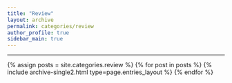 ```yaml
---
title: "Review"
layout: archive
permalink: categories/review
author_profile: true
sidebar_main: true
---
```


<!-- 공백이 포함되어 있는 카테고리 이름의 경우 site.categories['a b c'] 이런식으로! -->

---

{% assign posts = site.categories.review %}
{% for post in posts %} {% include archive-single2.html type=page.entries_layout %} {% endfor %}
